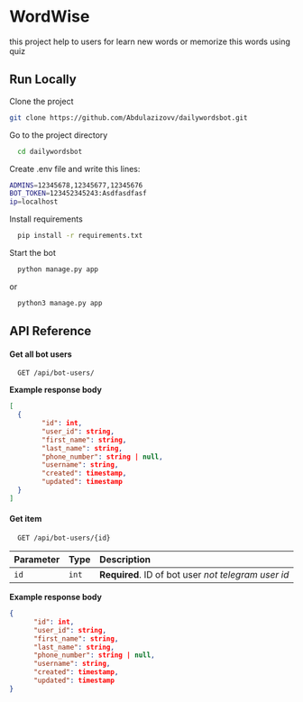 
# WordWise

this project help to users for learn new words or memorize this words using quiz


## Run Locally

Clone the project

```bash
git clone https://github.com/Abdulazizovv/dailywordsbot.git
```

Go to the project directory

```bash
  cd dailywordsbot
```
Create .env file and write this lines:
```bash
ADMINS=12345678,12345677,12345676
BOT_TOKEN=123452345243:Asdfasdfasf
ip=localhost
```

Install requirements

```bash
  pip install -r requirements.txt
```

Start the bot

```bash
  python manage.py app
```
or
```bash
  python3 manage.py app
```



## API Reference

#### Get all bot users

```http
  GET /api/bot-users/
```
**Example response body**
```json
[
  {
        "id": int,
        "user_id": string,
        "first_name": string,
        "last_name": string,
        "phone_number": string | null,
        "username": string,
        "created": timestamp,
        "updated": timestamp
  }
]
```

#### Get item

```http
  GET /api/bot-users/{id}
```

| Parameter | Type     | Description                       |
| :-------- | :------- | :-------------------------------- |
| `id`      | `int` | **Required**. ID of bot user *not telegram user id* |

**Example response body**
```json
{
      "id": int,
      "user_id": string,
      "first_name": string,
      "last_name": string,
      "phone_number": string | null,
      "username": string,
      "created": timestamp,
      "updated": timestamp
}
```



